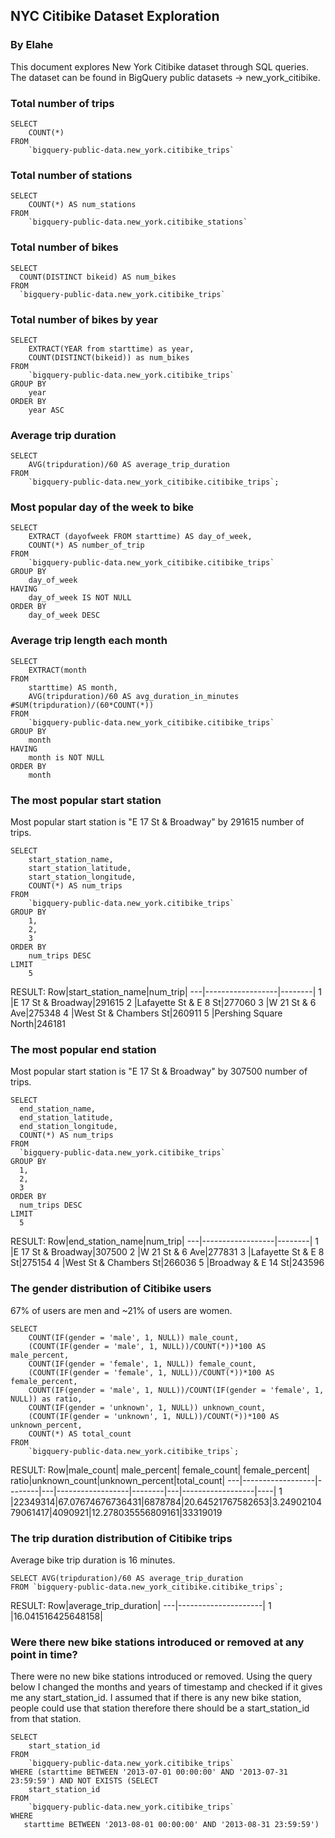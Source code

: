 ## NYC Citibike Dataset Exploration
### By Elahe
This document explores New York Citibike dataset through SQL queries. The dataset can be found in BigQuery public datasets -> new_york_citibike.
### Total number of trips
```
SELECT 
    COUNT(*) 
FROM 
    `bigquery-public-data.new_york.citibike_trips`
```
### Total number of stations
```
SELECT 
    COUNT(*) AS num_stations
FROM 
    `bigquery-public-data.new_york.citibike_stations`
```
### Total number of bikes
```
SELECT
  COUNT(DISTINCT bikeid) AS num_bikes
FROM
  `bigquery-public-data.new_york.citibike_trips`
```
### Total number of bikes by year
```
SELECT 
    EXTRACT(YEAR from starttime) as year,  
    COUNT(DISTINCT(bikeid)) as num_bikes
FROM 
    `bigquery-public-data.new_york.citibike_trips`
GROUP BY 
    year
ORDER BY
    year ASC
```
### Average trip duration
```
SELECT 
    AVG(tripduration)/60 AS average_trip_duration
FROM 
    `bigquery-public-data.new_york_citibike.citibike_trips`;
```
### Most popular day of the week to bike
```
SELECT  
    EXTRACT (dayofweek FROM starttime) AS day_of_week,
    COUNT(*) AS number_of_trip
FROM 
    `bigquery-public-data.new_york_citibike.citibike_trips`
GROUP BY 
    day_of_week
HAVING
    day_of_week IS NOT NULL
ORDER BY 
    day_of_week DESC
```
### Average trip length each month
```
SELECT
    EXTRACT(month
FROM
    starttime) AS month,
    AVG(tripduration)/60 AS avg_duration_in_minutes #SUM(tripduration)/(60*COUNT(*))
FROM
    `bigquery-public-data.new_york_citibike.citibike_trips`
GROUP BY
    month
HAVING 
    month is NOT NULL
ORDER BY
    month
```
###
###
###
###
### The most popular start station
Most popular start station is "E 17 St & Broadway" by 291615 number of trips.
```
SELECT
    start_station_name,
    start_station_latitude,
    start_station_longitude,
    COUNT(*) AS num_trips
FROM
    `bigquery-public-data.new_york.citibike_trips`
GROUP BY
    1,
    2,
    3
ORDER BY
    num_trips DESC
LIMIT
    5
```
RESULT:
Row|start_station_name|num_trip|
---|------------------|--------|
1  |E 17 St & Broadway|291615
2  |Lafayette St & E 8 St|277060
3  |W 21 St & 6 Ave|275348
4  |West St & Chambers St|260911
5  |Pershing Square North|246181
### The most popular end station
Most popular start station is "E 17 St & Broadway" by 307500 number of trips.
```
SELECT
  end_station_name,
  end_station_latitude,
  end_station_longitude,
  COUNT(*) AS num_trips
FROM
  `bigquery-public-data.new_york.citibike_trips`
GROUP BY
  1,
  2,
  3
ORDER BY
  num_trips DESC
LIMIT
  5
```
RESULT:
Row|end_station_name|num_trip|
---|------------------|--------|
1  |E 17 St & Broadway|307500
2  |W 21 St & 6 Ave|277831
3  |Lafayette St & E 8 St|275154
4  |West St & Chambers St|266036
5  |Broadway & E 14 St|243596
### The gender distribution of Citibike users
67% of users are men and ~21% of users are women.
```
SELECT
    COUNT(IF(gender = 'male', 1, NULL)) male_count,
    (COUNT(IF(gender = 'male', 1, NULL))/COUNT(*))*100 AS male_percent,
    COUNT(IF(gender = 'female', 1, NULL)) female_count,
    (COUNT(IF(gender = 'female', 1, NULL))/COUNT(*))*100 AS female_percent,
    COUNT(IF(gender = 'male', 1, NULL))/COUNT(IF(gender = 'female', 1, NULL)) as ratio,
    COUNT(IF(gender = 'unknown', 1, NULL)) unknown_count,
    (COUNT(IF(gender = 'unknown', 1, NULL))/COUNT(*))*100 AS unknown_percent,
    COUNT(*) AS total_count
FROM
    `bigquery-public-data.new_york.citibike_trips`;
```
RESULT:
Row|male_count|	male_percent|	female_count|	female_percent|	ratio|unknown_count|unknown_percent|total_count|
---|------------------|--------|---|------------------|--------|---|------------------|----|
1  |22349314|67.07674676736431|6878784|20.64521767582653|3.2490210479061417|4090921|12.278035556809161|33319019

### The trip duration distribution of Citibike trips
Average bike trip duration is 16 minutes.
```
SELECT AVG(tripduration)/60 AS average_trip_duration
FROM `bigquery-public-data.new_york_citibike.citibike_trips`;
```
RESULT:
Row|average_trip_duration|
---|---------------------|
1  |16.041516425648158|
### Were there new bike stations introduced or removed at any point in time?
There were no new bike stations introduced or removed. Using the query below I changed the months and years of timestamp and checked if it gives me any start_station_id. I assumed that if there is any new bike station, people could use that station therefore there should be a start_station_id from that station.
```
SELECT
    start_station_id
FROM
    `bigquery-public-data.new_york.citibike_trips`
WHERE (starttime BETWEEN '2013-07-01 00:00:00' AND '2013-07-31 23:59:59') AND NOT EXISTS (SELECT
    start_station_id
FROM
    `bigquery-public-data.new_york.citibike_trips`
WHERE
   starttime BETWEEN '2013-08-01 00:00:00' AND '2013-08-31 23:59:59')

```
